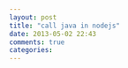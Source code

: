 ```yaml
---
layout: post
title: "call java in nodejs"
date: 2013-05-02 22:43
comments: true
categories: 
---
```

